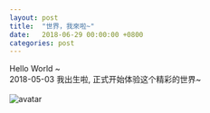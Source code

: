 ```yaml
---
layout: post
title:  "世界，我來啦~"
date:   2018-06-29 00:00:00 +0800
categories: post
---
```

Hello World ~ <br> 2018-05-03 我出生啦, 正式开始体验这个精彩的世界~<br><br>
![avatar](/images/wk2.jpg)